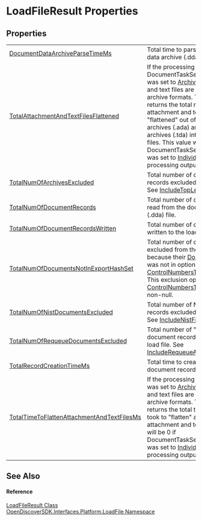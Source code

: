 # LoadFileResult Properties




## Properties
<table>
<tr>
<td><a href="4791b0b6-faf7-6f03-315f-4893f5a4f575">DocumentDataArchiveParseTimeMs</a></td>
<td>Total time to parse the document data archive (.dda) file, in [ms].</td></tr>
<tr>
<td><a href="c4422490-cba4-4155-9e48-d154f90ac4b0">TotalAttachmentAndTextFilesFlattened</a></td>
<td>If the processing task DocumentTaskSettings.OutputMode was set to <a href="a041a2d2-b2ef-2b6d-56fb-23d653640aec">Archive</a>, then attachments and text files are in Open Discover archive formats. This property returns the total number of attachment and text files that were "flattened" out of attachment data archives (.ada) and text data archives (.tda) into individual flat files. This value will be 0 if DocumentTaskSettings.OutputMode was set to <a href="a041a2d2-b2ef-2b6d-56fb-23d653640aec">IndividualFiles</a> for this processing output.</td></tr>
<tr>
<td><a href="4bb77aa6-e634-10fc-a20e-3c657a06b635">TotalNumOfArchivesExcluded</a></td>
<td>Total number of container document records excluded from the load file. See <a href="6675a31e-cb4a-9b8d-3cd3-5143f61e0435">IncludeTopLevelInputContainers</a>.</td></tr>
<tr>
<td><a href="3075f8f3-cb99-072a-130f-88a552065764">TotalNumOfDocumentRecords</a></td>
<td>Total number of document records read from the document data archive (.dda) file.</td></tr>
<tr>
<td><a href="be239c71-8d67-941e-f8ce-bd94f519e105">TotalNumOfDocumentRecordsWritten</a></td>
<td>Total number of document records written to the load file.</td></tr>
<tr>
<td><a href="fda40b25-4a9f-d12c-d7c6-db19b2f0e871">TotalNumOfDocumentsNotInExportHashSet</a></td>
<td>Total number of document records excluded from the load file export because their <a href="5bf04a4e-5496-1528-2730-041321ca181e">DocControlNumber</a> was not in optional <a href="fe4fb6f9-8c43-186b-e662-c0f6b02f6eaa">ControlNumbersToExportHashSet</a>. This exclusion option is only used if <a href="fe4fb6f9-8c43-186b-e662-c0f6b02f6eaa">ControlNumbersToExportHashSet</a> is non-null.</td></tr>
<tr>
<td><a href="e275b1c2-5c07-02cd-1ea5-714a9f4edfbd">TotalNumOfNistDocumentsExcluded</a></td>
<td>Total number of NIST document records excluded from the load file. See <a href="083381c6-6516-6ea2-6ebd-bfdb5fbad0f3">IncludeNistFiles</a>.</td></tr>
<tr>
<td><a href="9ac4fb69-b7ad-105e-aca7-a78b7c653339">TotalNumOfRequeueDocumentsExcluded</a></td>
<td>Total number of "re-queue" document records excluded from the load file. See <a href="53566a4b-bebb-62e4-d213-51e4ba42724d">IncludeRequeueAsSeparateTaskFiles</a>.</td></tr>
<tr>
<td><a href="f7ec824b-88ed-7299-401b-b3e5537ec116">TotalRecordCreationTimeMs</a></td>
<td>Total time to create load file document records, in [ms].</td></tr>
<tr>
<td><a href="56deadea-080c-b701-90bf-37c2a6bd727c">TotalTimeToFlattenAttachmentAndTextFilesMs</a></td>
<td>If the processing task <a href="4334f753-3ce0-61e6-d436-492365ada853">OutputMode</a> was set to <a href="a041a2d2-b2ef-2b6d-56fb-23d653640aec">Archive</a>, then attachments and text files are in Open Discover archive formats. This property returns the total time ([ms]) that it took to "flatten" archive stored attachment and text files. This value will be 0 if DocumentTaskSettings.OutputMode was set to <a href="a041a2d2-b2ef-2b6d-56fb-23d653640aec">IndividualFiles</a> for the processing output.</td></tr>
</table>

## See Also


#### Reference
<a href="e4ae457a-c5e8-3831-5312-f9f0c16f130a">LoadFileResult Class</a>  
<a href="64ba929d-e4db-0192-acbb-9e65aff4a599">OpenDiscoverSDK.Interfaces.Platform.LoadFile Namespace</a>  
